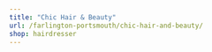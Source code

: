 ```yaml
---
title: "Chic Hair & Beauty"
url: /farlington-portsmouth/chic-hair-and-beauty/
shop: hairdresser
---
```

